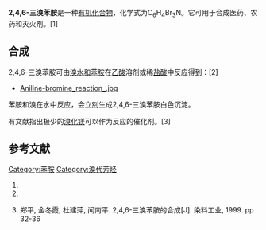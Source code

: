 **2,4,6-三溴苯胺**是一种[有机化合物](../Page/有机化合物.md "wikilink")，化学式为C<sub>6</sub>H<sub>4</sub>Br<sub>3</sub>N。它可用于合成医药、农药和灭火剂。\[1\]

## 合成

2,4,6-三溴苯胺可由[溴水和](https://zh.wikipedia.org/wiki/溴水 "wikilink")[苯胺](../Page/苯胺.md "wikilink")在[乙酸](../Page/乙酸.md "wikilink")溶剂或稀[盐酸](../Page/盐酸.md "wikilink")中反应得到：\[2\]

  -
    [Aniline-bromine_reaction_.jpg](https://zh.wikipedia.org/wiki/File:Aniline-bromine_reaction_.jpg "fig:Aniline-bromine_reaction_.jpg")

苯胺和溴在水中反应，会立刻生成2,4,6-三溴苯胺白色沉淀。

有文献指出极少的[溴化镁](../Page/溴化镁.md "wikilink")可以作为反应的催化剂。\[3\]

## 参考文献

[Category:苯胺](https://zh.wikipedia.org/wiki/Category:苯胺 "wikilink")
[Category:溴代芳烃](https://zh.wikipedia.org/wiki/Category:溴代芳烃 "wikilink")

1.

2.
3.  郑平, 金冬霞, 杜建萍, 闻南平. 2,4,6-三溴苯胺的合成\[J\]. 染料工业, 1999. pp 32-36